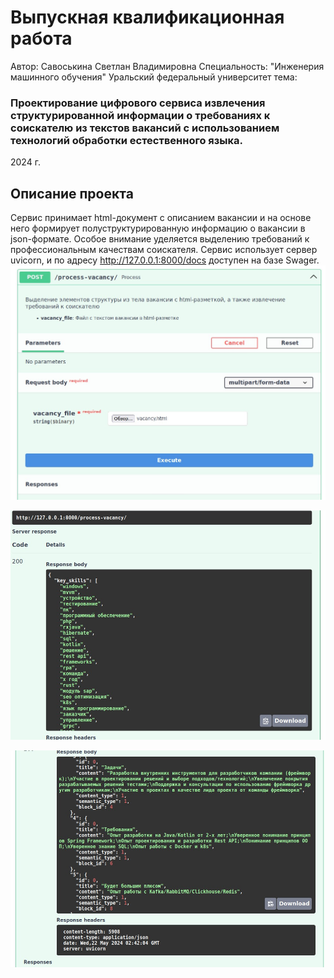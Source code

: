 # Выпускная квалификационная работа 
Автор: Савоськина Светлан Владимировна
Специальность: "Инженерия машинного обучения"
Уральский федеральный университет
тема:
### Проектирование цифрового сервиса извлечения структурированной информации о требованиях к соискателю из текстов вакансий с использованием технологий обработки естественного языка.

2024 г.

## Описание проекта
Сервис принимает html-документ с описанием вакансии и на основе него формирует полуструктурированную  информацию о вакансии в json-формате. Особое внимание уделяется выделению требований к профессиональным качествам соискателя.
Сервис использует сервер uvicorn, и по адресу http://127.0.0.1:8000/docs доступен на базе Swager.
![api2.jpg](images%2Fapi2.jpg)

![api3.jpg](images%2Fapi3.jpg)

![api4.jpg](images%2Fapi4.jpg)
